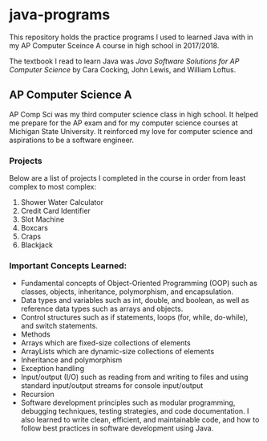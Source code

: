 # java-programs
This repository holds the practice programs I used to learned Java with in my AP Computer Sceince A course in high school in 2017/2018.

The textbook I read to learn Java was *Java Software Solutions for AP Computer Science* by Cara Cocking, John Lewis, and William Loftus.

## AP Computer Science A
AP Comp Sci was my third computer science class in high school. It helped me prepare for the AP exam and for my computer science courses at Michigan State University. It reinforced my love for computer science and aspirations to be a software engineer.

### Projects
Below are a list of projects I completed in the course in order from least complex to most complex:
1. Shower Water Calculator
2. Credit Card Identifier
3. Slot Machine
4. Boxcars
5. Craps
6. Blackjack


### Important Concepts Learned:
* Fundamental concepts of Object-Oriented Programming (OOP) such as classes, objects, inheritance, polymorphism, and encapsulation.
* Data types and variables such as int, double, and boolean, as well as reference data types such as arrays and objects.
* Control structures such as if statements, loops (for, while, do-while), and switch statements. 
* Methods
* Arrays which are fixed-size collections of elements
* ArrayLists which are dynamic-size collections of elements
* Inheritance and polymorphism
* Exception handling
* Input/output (I/O) such as reading from and writing to files and using standard input/output streams for console input/output
* Recursion
* Software development principles such as modular programming, debugging techniques, testing strategies, and code documentation. I also learned to write clean, efficient, and maintainable code, and how to follow best practices in software development using Java.






